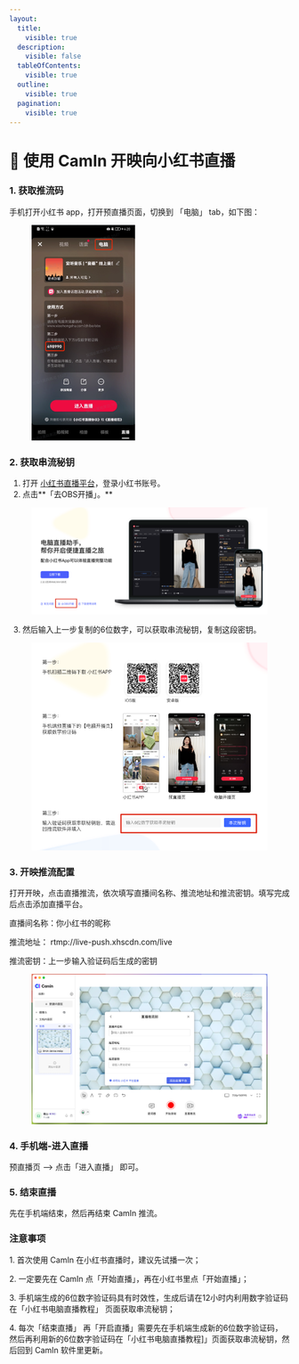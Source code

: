 ```yaml
---
layout:
  title:
    visible: true
  description:
    visible: false
  tableOfContents:
    visible: true
  outline:
    visible: true
  pagination:
    visible: true
---
```


# 📕 使用 CamIn 开映向小红书直播

### 1. **获取推流码**

手机打开小红书 app，打开预直播页面，切换到 「电脑」 tab，如下图：

<figure><img src="../../.gitbook/assets/xiaohongshu-1.png" alt="" width="186"><figcaption></figcaption></figure>

### **2. 获取串流秘钥**

1. 打开 [小红书直播平台](https://www.xiaohongshu.com/zhibo)，登录小红书账号。
2. 点击**「去OBS开播」。**

<figure><img src="../../.gitbook/assets/image (23).png" alt=""><figcaption></figcaption></figure>

3. 然后输入上一步复制的6位数字，可以获取串流秘钥，复制这段密钥。

<figure><img src="../../.gitbook/assets/xiaohongshu-2.png" alt=""><figcaption></figcaption></figure>

### 3. **开映推流配置**

打开开映，点击直播推流，依次填写直播间名称、推流地址和推流密钥。填写完成后点击添加直播平台。

直播间名称：你小红书的昵称

推流地址： rtmp://live-push.xhscdn.com/live

推流密钥：上一步输入验证码后生成的密钥

<figure><img src="../../.gitbook/assets/image (60).png" alt=""><figcaption></figcaption></figure>

### 4. 手机端-进入直播

预直播页 --> 点击「进入直播」 即可。

### 5. 结束直播

先在手机端结束，然后再结束 CamIn 推流。

### 注意事项

1\. 首次使用 CamIn 在小红书直播时，建议先试播一次；

2\. 一定要先在 CamIn 点「开始直播」，再在小红书里点「开始直播」；

3\. 手机端生成的6位数字验证码具有时效性，生成后请在12小时内利用数字验证码在「小红书电脑直播教程」 页面获取串流秘钥；

4\. 每次「结束直播」 再「开启直播」需要先在手机端生成新的6位数字验证码，然后再利用新的6位数字验证码在「小红书电脑直播教程]」页面获取串流秘钥，然后回到 CamIn 软件里更新。

